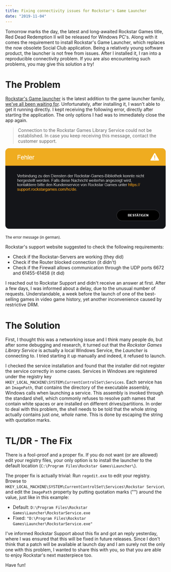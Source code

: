 ```yaml
---
title: Fixing connectivity issues for Rockstar's Game Launcher
date: "2019-11-04"
---
```


Tomorrow marks the day, the latest and long-awaited Rockstar Games title, Red Dead Redemption II will be released for Windows PC's. Along with it comes the requirement to install Rockstar's Game Launcher, which replaces the now obsolete Social Club application. Being a relatively young software product, the launcher is not free from issues. After I installed it, I ran into a reproducible connectivity problem. If you are also encountering such problems, you may give this solution a try!

<!-- end -->

# The Problem

[Rockstar's Game launcher](https://socialclub.rockstargames.com/rockstar-games-launcher) is the latest addition to the game launcher family, [we've all been waiting for](https://aschratt.github.io/devblog/game-pass-critic/). Unfortunately, after installing it, I wasn't able to get it running directly. I kept receiving the following error, directly after starting the application. The only options I had was to immediately close the app again.

> Connection to the Rockstar Games Library Service could not be established. In case you keep receiving this message, contact the customer support.

![Unable to connect to the Rockstar Games Library Service](error.png)

<small style="text-align: center;">The error message (in german).</small>

Rockstar's support website suggested to check the following requirements:

- Check if the Rockstar-Servers are working (they did)
- Check if the Router blocked connection (it didn't)
- Check if the Firewall allows communication through the UDP ports 6672 and 61455-61458 (it did)

I reached out to Rockstar Support and didn't receive an answer at first. After a few days, I was informed about a delay, due to the unusual number of requests. Understandable, a week before the launch of one of the best-selling games in video game history, yet another inconvenience caused by restrictive DRM.

# The Solution

First, I thought this was a networking issue and I think many people do, but after some debugging and research, it turned out that the *Rockstar Games Library Service* is actually a local Windows Service, the *Launcher* is connecting to. I tried starting it up manually and indeed, it refused to launch.

I checked the service installation and found that the installer did not register the service correctly in some cases. Services in Windows are registered under the registry key `HKEY_LOCAL_MACHINE\SYSTEM\CurrentControlSet\Services`. Each service has an `ImagePath`, that contains the directory of the executable assembly, Windows calls when launching a service. This assembly is invoked through the standard shell, which commonly refuses to resolve path names that contain white spaces or are installed on different drives/partitions. In order to deal with this problem, the shell needs to be told that the whole string actually contains just *one, whole* name. This is done by escaping the string with quotation marks.

# TL/DR - The Fix

There is a fool-proof and a proper fix. If you do not want (or are allowed) edit your registry files, your only option is to install the launcher to the default location (`C:\Program Files\Rockstar Games\Launcher\`).

The proper fix is actually trivial: Run `regedit.exe` to edit your registry. Browse to `HKEY_LOCAL_MACHINE\SYSTEM\CurrentControlSet\Services\Rockstar Service\` and edit the `ImagePath` property by putting quotation marks ("") around the value, just like in this example:

- Default: `D:\Program Files\Rockstar Games\Launcher\RockstarService.exe`
- Fixed: `"D:\Program Files\Rockstar Games\Launcher\RockstarService.exe"`

I've informed Rockstar Support about this fix and got an reply yesterday, where I was ensured that this will be fixed in future releases. Since I don't think that a patch will be available at launch day and I am surely not the only one with this problem, I wanted to share this with you, so that you are able to enjoy Rockstar's next masterpiece too.

Have fun!